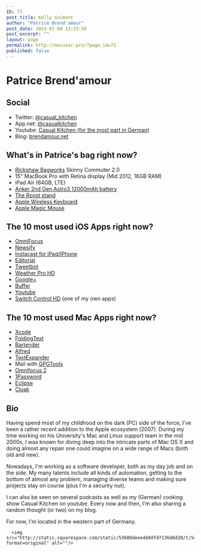 ```yaml
---
ID: 73
post_title: Kelly Guimont
author: "Patrice Brend'amour"
post_date: 2015-01-09 13:23:56
post_excerpt: ""
layout: page
permalink: http://macuser.pro/?page_id=73
published: false
---
```

<h1 class="text-align-center">Patrice Brend'amour</h1>

<h2 id="social">Social</h2>

<ul>
<li>Twitter: <a href="https://twitter.com/casual_kitchen">@casual_kitchen</a></li>
<li>App.net: <a href="https://alpha.app.net/casualkitchen">@casualkitchen</a></li>
<li>Youtube: <a href="http://casualkitchen.net">Casual Kitchen (for the most part in German)</a></li>
<li>Blog: <a href="http://brendamour.net">brendamour.net</a></li>
</ul>

<h2 id="whatsinpatricesbagrightnow">What's in Patrice's bag right now?</h2>

<ul>
<li><a href="http://www.rickshawbags.com/customize/custom-bag/fabric_selection/commuter-20#!cordura-old_navy/cordura-silver_dust/label-snow">Rickshaw Bagworks</a> Skinny Commuter 2.0</li>
<li>15" MacBook Pro with Retina display (Mid 2012, 16GB RAM)</li>
<li>iPad Air (64GB, LTE)</li>
<li><a href="http://www.amazon.com/12000mAh-Portable-External-Technology-Smartphones/dp/B00CEZBKTO/">Anker 2nd Gen Astro3 12000mAh battery</a></li>
<li><a href="http://www.therooststand.com/collections/the-roost-january-2014/products/the-roost-all-black">The Roost stand</a></li>
<li><a href="http://store.apple.com/us/product/MC184LL/B/apple-wireless-keyboard-english">Apple Wireless Keyboard</a></li>
<li><a href="http://store.apple.com/us/product/MB829LL/A/apple-magic-mouse">Apple Magic Mouse</a></li>
</ul>

<h2 id="the10mostusediosappsrightnow">The 10 most used iOS Apps right now?</h2>

<ul>
<li><a href="http://www.omnigroup.com/omnifocus/">OmniFocus</a></li>
<li><a href="http://newsify.co">Newsify</a></li>
<li><a href="http://vemedio.com/products/instacast">Instacast for iPad/IPhone</a></li>
<li><a href="http://omz-software.com/editorial/">Editorial</a></li>
<li><a href="http://tapbots.com/software/tweetbot/">Tweetbot</a></li>
<li><a href="http://www.weatherpro.de/ipad/weatherpro.html">Weather Pro HD</a></li>
<li><a href="https://itunes.apple.com/en/app/google+/id447119634?mt=8">Google+</a></li>
<li><a href="https://itunes.apple.com/us/app/buffer-for-social-media-twitter/id490474324?mt=8&amp;uo=4&amp;at=1l3vb3F">Buffer</a></li>
<li><a href="https://itunes.apple.com/en/app/youtube/id544007664?mt=8">Youtube</a></li>
<li><a href="http://brendamour.net/en/switch-control">Switch Control HD</a> (one of my own apps)</li>
</ul>

<h2 id="the10mostusedmacappsrightnow">The 10 most used Mac Apps right now?</h2>

<ul>
<li><a href="https://itunes.apple.com/us/app/xcode/id497799835?mt=12&amp;uo=4&amp;at=1l3vb3F">Xcode</a></li>
<li><a href="https://itunes.apple.com/us/app/foldingtext/id540003654?mt=12&amp;uo=4&amp;at=1l3vb3F">FoldingText</a></li>
<li><a href="http://www.macbartender.com">Bartender</a></li>
<li><a href="http://www.alfredapp.com">Alfred</a></li>
<li><a href="http://smilesoftware.com/TextExpander/index.html">TextExpander</a></li>
<li>Mail with <a href="http://gpgtools.org">GPGTools</a></li>
<li><a href="http://www.omnigroup.com/omnifocus/">Omnifocus 2</a></li>
<li><a href="https://agilebits.com/onepassword">1Password</a></li>
<li><a href="http://eclipse.org">Eclipse</a></li>
<li><a href="https://www.getcloak.com">Cloak</a></li>
</ul>

<h2>Bio</h2>

Having spend most of my childhood on the dark (PC) side of the force, I've been a rather recent addition to the Apple ecosystem (2007). During my time working on his University's Mac and Linux support team in the mid 2000s, I was known for diving deep into the intricate parts of Mac OS X and doing almost any repair one could imagine on a wide range of Macs (both old and new). &nbsp;

Nowadays, I'm working as a software developer, both as my day job and on the side. My many talents include all kinds of automation, getting to the bottom of almost any problem, managing diverse teams and making sure projects stay on course&nbsp;(plus I'm a security nut).

I can also be seen on several podcasts as well as my (German) cooking show Casual Kitchen on youtube. Every now and then, I'm also sharing a random thought (or two) on my blog.&nbsp;

For now, I'm located in the western part of Germany.

<pre><code>  &lt;img src="http://static.squarespace.com/static/53680deee4b0dfd7136d8d20/t/5441b4b4e4b0b8e2e81dfc5d/1407618254918/patrice.jpg?format=original" alt=""/&gt;
</code></pre>